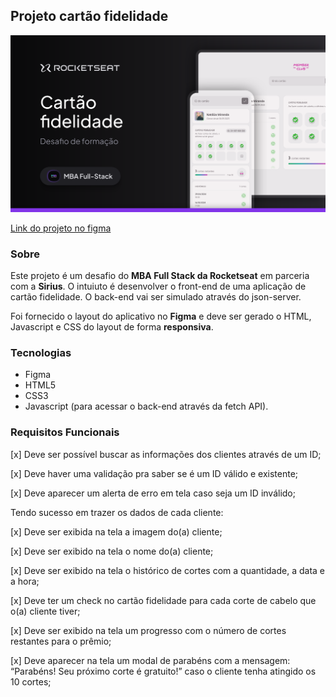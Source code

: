 ## Projeto cartão fidelidade

<img src="./template.svg" alt="template do projeto"/>

<a href="https://www.figma.com/community/file/1380913092616830278">Link do projeto no figma</a>

### Sobre

Este projeto é um desafio do **MBA Full Stack da Rocketseat** em parceria com a **Sirius**. O intuiuto é desenvolver o front-end de uma aplicação de cartão fidelidade. O back-end vai ser simulado através do json-server.

Foi fornecido o layout do aplicativo no **Figma** e deve ser gerado o HTML, Javascript e CSS do layout de forma **responsiva**.

### Tecnologias

- Figma
- HTML5
- CSS3
- Javascript (para acessar o back-end  através da fetch API).

### Requisitos Funcionais

[x] Deve ser possível buscar as informações dos clientes através de um ID;

[x] Deve haver uma validação pra saber se é um ID válido e existente;

[x] Deve aparecer um alerta de erro em tela caso seja um ID inválido;

Tendo sucesso em trazer os dados de cada cliente:

[x] Deve ser exibida na tela a imagem do(a) cliente;

[x] Deve ser exibido na tela o nome do(a) cliente;

[x] Deve ser exibido na tela o histórico de cortes com a quantidade, a data e a hora;

[x] Deve ter um check no cartão fidelidade para cada corte de cabelo que o(a) cliente tiver;

[x] Deve ser exibido na tela um progresso com o número de cortes restantes para o prêmio;

[x] Deve aparecer na tela um modal de parabéns com a mensagem: “Parabéns! Seu próximo corte é gratuito!” caso o cliente tenha atingido os 10 cortes;